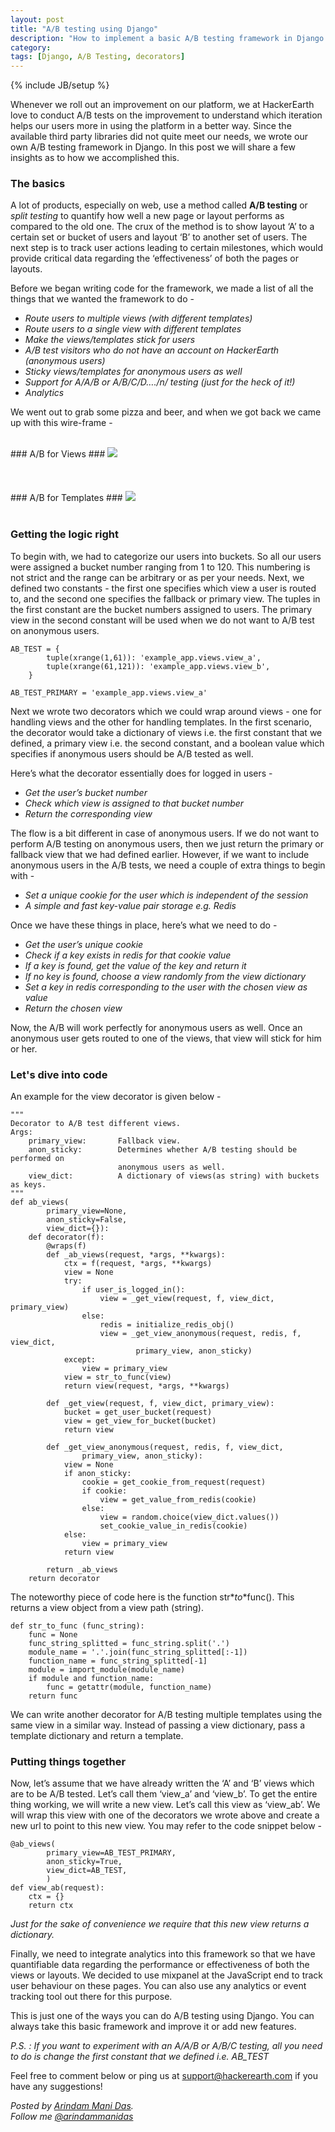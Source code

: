 ```yaml
---
layout: post
title: "A/B testing using Django"
description: "How to implement a basic A/B testing framework in Django."
category:
tags: [Django, A/B Testing, decorators]
---
```

{% include JB/setup %}

Whenever we roll out an improvement on our platform, we at HackerEarth love to conduct A/B tests on the improvement to understand which iteration helps our users more in using the platform in a better way. Since the available third party libraries did not quite meet our needs, we wrote our own A/B testing framework in Django. In this post we will share a few insights as to how we accomplished this.

### The basics ###

A lot of products, especially on web, use a method called **A/B testing** or *split testing* to quantify how well a new page or layout performs as compared to the old one. The crux of the method is to show layout ‘A’ to a certain set or bucket of users and layout ‘B’ to another set of users. The next step is to track user actions leading to certain milestones, which would provide critical data regarding the ‘effectiveness’ of both the pages or layouts.

Before we began writing code for the framework, we made a list of all the things that we wanted the framework to do -

 - *Route users to multiple views (with different templates)*
 - *Route users to a single view with different templates*
 - *Make the views/templates stick for users*
 - *A/B test visitors who do not have an account on HackerEarth (anonymous users)* 
 - *Sticky views/templates for anonymous users as well*
 - *Support for A/A/B or A/B/C/D…./n/ testing (just for the heck of it!)*
 - *Analytics*

We went out to grab some pizza and beer, and when we got back we came up with this wire-frame -
  
<br />
### A/B for Views ###
<img src="/images/A_B_Views.png"/>
<br /><br /><br /><br />
### A/B for Templates ###
<img src="/images/A_B_Templates.png"/>
<br /><br />


### Getting the logic right ###

To begin with, we had to categorize our users into buckets. So all our users were assigned a bucket number ranging from 1 to 120. This numbering is not strict and the range can be arbitrary or as per your needs. Next, we defined two constants - the first one specifies which view a user is routed to, and the second one specifies the fallback or primary view. The tuples in the first constant are the bucket numbers assigned to users. The primary view in the second constant will be used when we do not want to A/B test on anonymous users. 

    AB_TEST = {
            tuple(xrange(1,61)): 'example_app.views.view_a',
            tuple(xrange(61,121)): 'example_app.views.view_b',
        }
    
    AB_TEST_PRIMARY = 'example_app.views.view_a'

Next we wrote two decorators which we could wrap around views - one for handling views and the other for handling templates. In the first scenario, the decorator would take a dictionary of views i.e. the first constant that we defined, a primary view i.e. the second constant, and a boolean value which specifies if anonymous users should be A/B tested as well.

Here’s what the decorator essentially does for logged in users -

 - *Get the user’s bucket number*
 - *Check which view is assigned to that bucket number*
 - *Return the corresponding view*

The flow is a bit different in case of anonymous users. If we do not want to perform A/B testing on anonymous users, then we just return the primary or fallback view that we had defined earlier. However, if we want to include anonymous users in the A/B tests, we need a couple of extra things to begin with -

 - *Set a unique cookie for the user which is independent of the session*
 - *A simple and fast key-value pair storage e.g. Redis*

Once we have these things in place, here’s what we need to do -

 - *Get the user’s unique cookie*
 - *Check if a key exists in redis for that cookie value*
 - *If a key is found, get the value of the key and return it*
 - *If no key is found, choose a view randomly from the view dictionary*
 - *Set a key in redis corresponding to the user with the chosen view as value*
 - *Return the chosen view*

Now, the A/B will work perfectly for anonymous users as well. Once an anonymous user gets routed to one of the views, that view will stick for him or her.

### Let's dive into code ###

An example for the view decorator is given below -

    """
    Decorator to A/B test different views.
    Args:
        primary_view:       Fallback view.
        anon_sticky:        Determines whether A/B testing should be performed on   
                            anonymous users as well.
        view_dict:          A dictionary of views(as string) with buckets as keys.
    """
    def ab_views(
            primary_view=None,
            anon_sticky=False,
            view_dict={}):
        def decorator(f):
            @wraps(f)
            def _ab_views(request, *args, **kwargs):
                ctx = f(request, *args, **kwargs)
                view = None
                try:
                    if user_is_logged_in():
                        view = _get_view(request, f, view_dict, primary_view)
                    else:
                        redis = initialize_redis_obj()
                        view = _get_view_anonymous(request, redis, f, view_dict,
                                primary_view, anon_sticky)
                except:
                    view = primary_view
                view = str_to_func(view)
                return view(request, *args, **kwargs)
    
            def _get_view(request, f, view_dict, primary_view):
                bucket = get_user_bucket(request)
                view = get_view_for_bucket(bucket)
                return view
    
            def _get_view_anonymous(request, redis, f, view_dict,
                    primary_view, anon_sticky):
                view = None
                if anon_sticky:
                    cookie = get_cookie_from_request(request)
                    if cookie:
                        view = get_value_from_redis(cookie)
                    else:
                        view = random.choice(view_dict.values())
                        set_cookie_value_in_redis(cookie)
                else:
                    view = primary_view
                return view
    
            return _ab_views
        return decorator

The noteworthy piece of code here is the function str*_*to*_*func(). This returns a view object from a view path (string).

    def str_to_func (func_string):
        func = None
        func_string_splitted = func_string.split('.')
        module_name = '.'.join(func_string_splitted[:-1])
        function_name = func_string_splitted[-1]
        module = import_module(module_name)
        if module and function_name:
            func = getattr(module, function_name)
        return func

We can write another decorator for A/B testing multiple templates using the same view in a similar way. Instead of passing a view dictionary, pass a template dictionary and return a template.
    
### Putting things together ###

Now, let’s assume that we have already written the ‘A’ and ‘B’ views which are to be A/B tested. Let’s call them ‘view_a’ and ‘view_b’. To get the entire thing working, we will write a new view. Let’s call this view as ‘view_ab’. We will wrap this view with one of the decorators we wrote above and create a new url to point to this new view. You may refer to the code snippet below -

    @ab_views(
            primary_view=AB_TEST_PRIMARY,
            anon_sticky=True,
            view_dict=AB_TEST,
            )
    def view_ab(request):
        ctx = {}
        return ctx

*Just for the sake of convenience we require that this new view returns a dictionary.*

Finally, we need to integrate analytics into this framework so that we have quantifiable data regarding the performance or effectiveness of both the views or layouts. We decided to use mixpanel at the JavaScript end to track user behaviour on these pages. You can also use any analytics or event tracking tool out there for this purpose.

This is just one of the ways you can do A/B testing using Django. You can always take this basic framework and improve it or add new features.

*P.S. : If you want to experiment with an A/A/B or A/B/C testing, all you need to do is change the first constant that we defined i.e. AB_TEST*

Feel free to comment below or ping us at [support@hackerearth.com](mailto:support@hackerearth.com) if you have any suggestions!  

*Posted by [Arindam Mani Das](http://hack.re/arindam/).*  
*Follow me [@arindammanidas](http://twitter.com/arindammanidas)*

